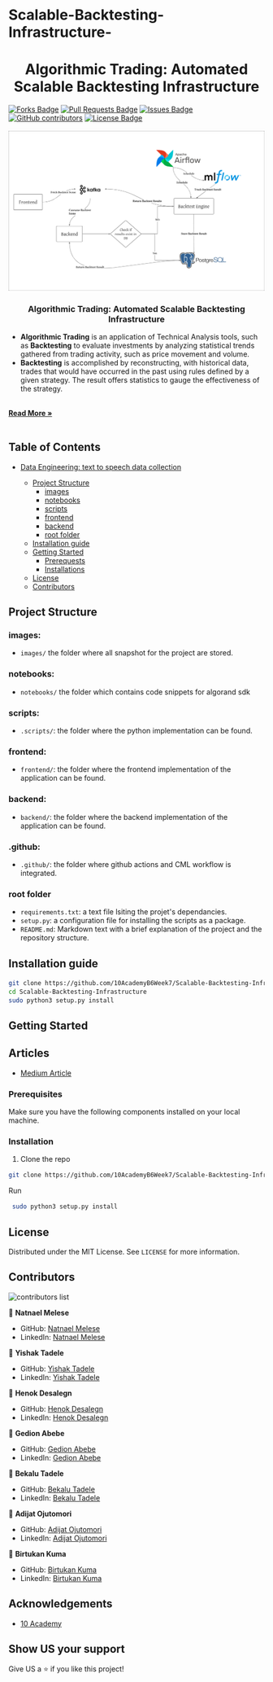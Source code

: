 # Scalable-Backtesting-Infrastructure-

<h1 align="center">Algorithmic Trading: Automated Scalable Backtesting Infrastructure</h1>
<div>
<a href="https://github.com/10AcademyB6Week7/Scalable-Backtesting-Infrastructure/network/members"><img src="https://img.shields.io/github/forks/10AcademyB6Week7/Scalable-Backtesting-Infrastructure" alt="Forks Badge"/></a>
<a href="https://github.com/10AcademyB6Week7/Scalable-Backtesting-Infrastructure/pulls"><img src="https://img.shields.io/github/issues-pr/10AcademyB6Week7/Scalable-Backtesting-Infrastructure" alt="Pull Requests Badge"/></a>
<a href="https://github.com/10AcademyB6Week7/Scalable-Backtesting-Infrastructure/issues"><img src="https://img.shields.io/github/issues/10AcademyB6Week7/Scalable-Backtesting-Infrastructure" alt="Issues Badge"/></a>
<a href="https://github.com/10AcademyB6Week7/Scalable-Backtesting-Infrastructure/graphs/contributors"><img alt="GitHub contributors" src="https://img.shields.io/github/contributors/10AcademyB6Week7/Scalable-Backtesting-Infrastructure?color=2b9348"></a>
<a href="https://github.com/10AcademyB6Week7/Scalable-Backtesting-Infrastructure/blob/main/LICENSE"><img src="https://img.shields.io/github/license/10AcademyB6Week7/Scalable-Backtesting-Infrastructure?color=2b9348" alt="License Badge"/></a>
</div>


</br>



<img src="images/tech_stack.png" name="">
<br />
<p align="center">
  <h3 align="center">Algorithmic Trading: Automated Scalable Backtesting Infrastructure</h3>

  <p align="center">
  <ul>
    <li>
    <b>Algorithmic Trading</b> is an application of Technical Analysis tools, such as <b>Backtesting</b> to evaluate investments by analyzing statistical trends gathered from trading activity, such as price movement and volume.
    </li>
    <li>
    <b>Backtesting</b> is accomplished by reconstructing, with historical data, trades that would have occurred in the past using rules defined by a given strategy. The result offers statistics to gauge the effectiveness of the strategy.
    </li>
  </ul>
    <br />
    <a href="https://www.investopedia.com/articles/trading/05/030205.asp"><strong>Read More »</strong></a>
    <br />
    <br />
  </p>
</p>







## Table of Contents

* [Data Engineering: text to speech data collection](#Data-Engineering)

  - [Project Structure](#project-structure)
    * [images](#images)
    * [notebooks](#notebooks)
    * [scripts](#scripts)
    * [frontend](#frontend)
    * [backend](#backend)
    * [root folder](#root-folder)
  - [Installation guide](#installation-guide)
  - [Getting Started](#getting-started)
    * [Prerequests](*prerequests)
    * [Installations](*installations)
  - [License](#license)
  - [Contributors](#contributors)


## Project Structure

### images:

- `images/` the folder where all snapshot for the project are stored.

### notebooks:

- `notebooks/` the folder which contains code snippets for algorand sdk

### scripts:

- `.scripts/`: the folder where the python implementation can be found.

### frontend:

- `frontend/`: the folder where the frontend implementation of the application can be found.

### backend:

- `backend/`: the folder where the backend implementation of the application can be found.

### .github:

- `.github/`: the folder where github actions and CML workflow is integrated.


### root folder

- `requirements.txt`: a text file lsiting the projet's dependancies.
- `setup.py`: a configuration file for installing the scripts as a package.
- `README.md`: Markdown text with a brief explanation of the project and the repository structure.


## Installation guide

```bash
git clone https://github.com/10AcademyB6Week7/Scalable-Backtesting-Infrastructure.git
cd Scalable-Backtesting-Infrastructure
sudo python3 setup.py install
```



<!-- GETTING STARTED -->
## Getting Started

## Articles
- [Medium Article](https://medium.com/)

### Prerequisites

Make sure you have the following components installed on your local machine.

  
### Installation

1. Clone the repo
```bash
git clone https://github.com/10AcademyB6Week7/Scalable-Backtesting-Infrastructure.git
   ```
 Run
   ```bash
    sudo python3 setup.py install
   ```



<!-- LICENSE -->
## License

Distributed under the MIT License. See `LICENSE` for more information.



<!-- CONTACT -->
## Contributors

![contributors list](https://contrib.rocks/image?repo=10AcademyB6Week7/Scalable-Backtesting-Infrastructure)


👤 **Natnael Melese**

- GitHub: [Natnael Melese](https://github.com/natyrix)
- LinkedIn: [Natnael Melese](https://www.linkedin.com/in/natnael-melesse-298879196/)

👤 **Yishak Tadele**

- GitHub: [Yishak Tadele](https://github.com/isaaclucky)
- LinkedIn: [Yishak Tadele](https://www.linkedin.com/in/yishak-tadele/)

👤 **Henok Desalegn**

- GitHub: [Henok Desalegn](https://github.com/)
- LinkedIn: [Henok Desalegn](https://www.linkedin.com/in/henok-desalegn/)

👤 **Gedion Abebe**

- GitHub: [Gedion Abebe](https://github.com/gedionabebe)
- LinkedIn: [Gedion Abebe](https://www.linkedin.com/in/gedion-abebe-489a65152/)


👤 **Bekalu Tadele**

- GitHub: [Bekalu Tadele](https://github.com/)
- LinkedIn: [Bekalu Tadele](https://www.linkedin.com/in/)

👤 **Adijat Ojutomori**

- GitHub: [Adijat Ojutomori](https://github.com/toussyn)
- LinkedIn: [Adijat Ojutomori](https://www.linkedin.com/in/aojutomori)

👤 **Birtukan Kuma**

- GitHub: [Birtukan Kuma](https://github.com/BirtukanK)
- LinkedIn: [Birtukan Kuma](https://www.linkedin.com/in/birtukan-gonfa-a6918a205)


<!-- ACKNOWLEDGEMENTS -->
## Acknowledgements
* [10 Academy](https://www.10academy.org/)  

## Show US your support

Give US a ⭐ if you like this project!
